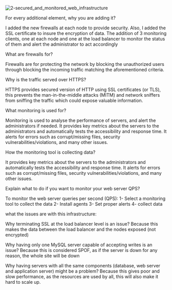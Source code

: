 ![2-secured_and_monitored_web_infrastructure](https://github.com/SohaibHegazy/alx-system_engineering-devops/assets/143375340/d471038c-f7c2-4a6a-b1c1-fa00ebf1ba85)

For every additional element, why you are adding it?

I added the new firewalls at each node to provide security. Also, I added the SSL certificate to insure the encryption of data. The addition of 3 monitoring clients, one at each node and one at the load balancer to monitor the status of them and alert the administrator to act accordingly

What are firewalls for?

Firewalls are for protecting the network by blocking the unauthorized users through blocking the incoming traffic matching the aforementioned criteria.

Why is the traffic served over HTTPS?

HTTPS provides secured version of HTTP using SSL certificates (or TLS), this prevents the man-in-the-middle attacks (MITM) and network sniffers from sniffing the traffic which could expose valuable information.

What monitoring is used for?

Monitoring is used to analyse the performance of servers, and alert the administrators if needed. It provides key metrics about the servers to the administrators and automatically tests the accessibility and response time. It alerts for errors such as corrupt/missing files, security vulnerabilities/violations, and many other issues.

How the monitoring tool is collecting data?

It provides key metrics about the servers to the administrators and automatically tests the accessibility and response time. It alerts for errors such as corrupt/missing files, security vulnerabilities/violations, and many other issues.

Explain what to do if you want to monitor your web server QPS?

To monitor the web server queries per second (QPS):
1- Select a monitoring tool to collect the data
2- Install agents
3- Set proper alerts
4- collect data

what the issues are with this infrastructure:

Why terminating SSL at the load balancer level is an issue?
Because this makes the data between the load balancer and the nodes exposed (not encrypted)

Why having only one MySQL server capable of accepting writes is an issue?
Because this is considered SPOF, as if the server is down for any reason, the whole site will be down

Why having servers with all the same components (database, web server and application server) might be a problem?
Because this gives poor and slow performance, as the resources are used by all, this will also make it hard to scale up.
